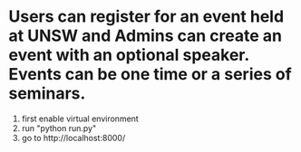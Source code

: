 # Users can register for an event held at UNSW and Admins can create an event with an optional speaker. Events can be one time or a series of seminars. 
1. first enable virtual environment
2. run "python run.py"
3. go to http://localhost:8000/
